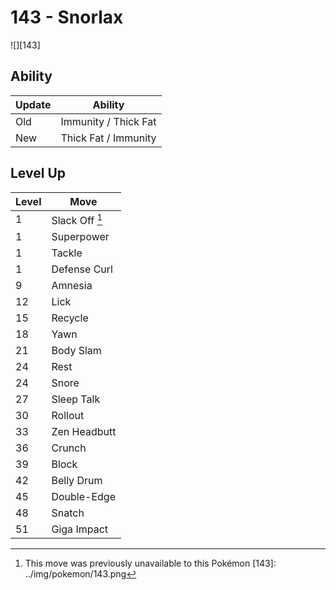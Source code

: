 # 143 - Snorlax
![][143]

## Ability

Update | Ability
---    | ---
Old    | Immunity / Thick Fat
New    | Thick Fat / Immunity

## Level Up

Level | Move
---   | ---
  1   | Slack Off [^1]
  1   | Superpower
  1   | Tackle
  1   | Defense Curl
  9   | Amnesia
 12   | Lick
 15   | Recycle
 18   | Yawn
 21   | Body Slam
 24   | Rest
 24   | Snore
 27   | Sleep Talk
 30   | Rollout
 33   | Zen Headbutt
 36   | Crunch
 39   | Block
 42   | Belly Drum
 45   | Double-Edge
 48   | Snatch
 51   | Giga Impact

[^1]: This move was previously unavailable to this Pokémon
[143]: ../img/pokemon/143.png
